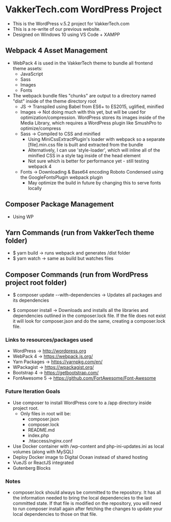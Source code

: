 # VakkerTech.com WordPress Project

- This is the WordPress v.5.2 project for VakkerTech.com
- This is a re-write of our previous website.
- Designed on Windows 10 using VS Code + XAMPP

## Webpack 4 Asset Management

- WebPack 4 is used in the VakkerTech theme to bundle all frontend theme assets:
  - JavaScript
  - Sass
  - Images
  - Fonts
- The webpack bundle files "chunks" are output to a directory named "dist" inside of the theme directory root
  - JS -> Transpiled using Babel from ES6+ to ES2015, uglified, minified
  - Images -> Not doing much with this yet, but will be used for optimization/compression. WordPress stores its images inside of the Media Library, which requires a WordPress plugin like SmushPro to optimize/compress
  - Sass -> Compiled to CSS and minified
    - Using MiniCssExtractPlugin's loader with webpack so a separate [file].min.css file is built and extracted from the bundle
    - Alternatively, I can use 'style-loader', which will inline all of the minified CSS in a style tag inside of the head element
    - Not sure which is better for performance yet - still testing webpack 4
  - Fonts -> Downloading & Base64 encoding Roboto Condensed using the GoogleFontsPlugin webpack plugin
    - May optimize the build in future by changing this to serve fonts locally

## Composer Package Management

- Using WP

## Yarn Commands (run from VakkerTech theme folder)

- $ yarn build -> runs webpack and generates /dist folder
- $ yarn watch -> same as build but watches files

## Composer Commands (run from WordPress project root folder)

- $ composer update --with-dependencies -> Updates all packages and its dependencies

- $ composer install -> Downloads and installs all the libraries and dependencies outlined in the composer.lock file. If the file does not exist it will look for composer.json and do the same, creating a composer.lock file.

### Links to resources/packages used

- WordPress -> http://wordpress.org
- WebPack 4 -> https://webpack.js.org/
- Yarn Packages -> https://yarnpkg.com/en/
- WPackagist -> https://wpackagist.org/
- Bootstrap 4 -> https://getbootstrap.com/
- FontAwesome 5 -> https://github.com/FortAwesome/Font-Awesome

### Future Iteration Goals

- Use composer to install WordPress core to a /app directory inside project root.
  - Only files in root will be:
    - composer.json
    - composer.lock
    - README.md
    - index.php
    - .htaccess/nginx.conf 
- Use Docker container with /wp-content and php-ini-updates.ini as local volumes (along with MySQL)
- Deploy Docker image to Digital Ocean instead of shared hosting
- VueJS or ReactJS integrated
- Gutenberg Blocks

### Notes

- composer.lock should always be committed to the repository. It has all the information needed to bring the local dependencies to the last committed state. If that file is modified on the repository, you will need to run composer install again after fetching the changes to update your local dependencies to those on that file.
